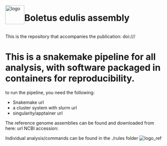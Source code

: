<div style="display: flex; align-items: center;">
    <img src="https://github.com/user-attachments/assets/5d2d4735-d930-4a44-9abc-af66fcadc332" alt="logo" width="60px">
    <h1>Boletus edulis assembly</h1>
</div>

This is the repository that accompanies the publication: doi:///

# This is a snakemake pipeline for all analysis, with software packaged in containers for reproducibility.
to run the pipeline, you need the following:
- Snakemake url
- a cluster system with slurm url
- singularity/apptainer url

The reference genome assemblies can be found and downloaded from here: url NCBI accession: 

Individual analysis/commands can be found in the ./rules folder
![logo_ref](https://github.com/user-attachments/assets/5d2d4735-d930-4a44-9abc-af66fcadc332)